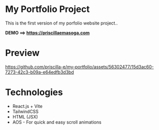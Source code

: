 # My Portfolio Project

This is the first version of my porfolio website project..

**DEMO ==> https://priscillaemasoga.com**

# Preview

https://github.com/priscilla-e/my-portfolio/assets/56302477/15d3ac60-7273-42c3-b09a-e64edfb3d3bd

# Technologies
* React.js + Vite
* TailwindCSS
* HTML (JSX)
* AOS - For quick and easy scroll animations




